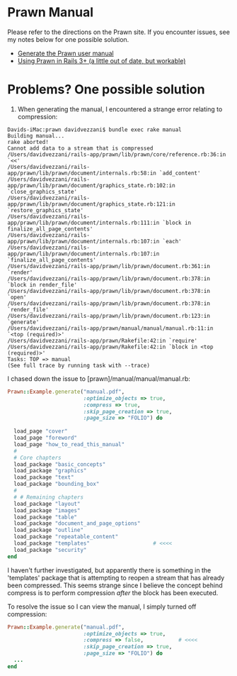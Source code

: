 Prawn Manual
=====

Please refer to the directions on the Prawn site.  If you encounter issues, see my notes below for one possible solution.

* [Generate the Prawn user manual](https://github.com/prawnpdf/prawn#manual)
* [Using Prawn in Rails 3+ (a little out of date, but workable)](https://github.com/prawnpdf/prawn/wiki/Using-Prawn-in-Rails-3)


Problems? One possible solution
=====

1. When generating the manual, I encountered a strange error relating to compression:

```
Davids-iMac:prawn davidvezzani$ bundle exec rake manual
Building manual...
rake aborted!
Cannot add data to a stream that is compressed
/Users/davidvezzani/rails-app/prawn/lib/prawn/core/reference.rb:36:in `<<'
/Users/davidvezzani/rails-app/prawn/lib/prawn/document/internals.rb:58:in `add_content'
/Users/davidvezzani/rails-app/prawn/lib/prawn/document/graphics_state.rb:102:in `close_graphics_state'
/Users/davidvezzani/rails-app/prawn/lib/prawn/document/graphics_state.rb:121:in `restore_graphics_state'
/Users/davidvezzani/rails-app/prawn/lib/prawn/document/internals.rb:111:in `block in finalize_all_page_contents'
/Users/davidvezzani/rails-app/prawn/lib/prawn/document/internals.rb:107:in `each'
/Users/davidvezzani/rails-app/prawn/lib/prawn/document/internals.rb:107:in `finalize_all_page_contents'
/Users/davidvezzani/rails-app/prawn/lib/prawn/document.rb:361:in `render'
/Users/davidvezzani/rails-app/prawn/lib/prawn/document.rb:378:in `block in render_file'
/Users/davidvezzani/rails-app/prawn/lib/prawn/document.rb:378:in `open'
/Users/davidvezzani/rails-app/prawn/lib/prawn/document.rb:378:in `render_file'
/Users/davidvezzani/rails-app/prawn/lib/prawn/document.rb:123:in `generate'
/Users/davidvezzani/rails-app/prawn/manual/manual/manual.rb:11:in `<top (required)>'
/Users/davidvezzani/rails-app/prawn/Rakefile:42:in `require'
/Users/davidvezzani/rails-app/prawn/Rakefile:42:in `block in <top (required)>'
Tasks: TOP => manual
(See full trace by running task with --trace)
```

I chased down the issue to [prawn]/manual/manual/manual.rb:

```ruby
Prawn::Example.generate("manual.pdf",
                        :optimize_objects => true,
                        :compress => true,
                        :skip_page_creation => true,
                        :page_size => "FOLIO") do
  
  load_page "cover"
  load_page "foreword"
  load_page "how_to_read_this_manual"
  # 
  # Core chapters
  load_package "basic_concepts"
  load_package "graphics"
  load_package "text"
  load_package "bounding_box"
  # 
  # # Remaining chapters
  load_package "layout"
  load_package "images"
  load_package "table"
  load_package "document_and_page_options"
  load_package "outline"
  load_package "repeatable_content"
  load_package "templates"                    # <<<<
  load_package "security"
end
```

I haven't further investigated, but apparently there is something in the 'templates' package that is attempting to reopen a stream that has already been compressed.  This seems strange since I believe the concept behind compress is to perform compression *after* the block has been executed.

To resolve the issue so I can view the manual, I simply turned off compression:

```ruby
Prawn::Example.generate("manual.pdf",
                        :optimize_objects => true,
                        :compress => false,           # <<<<
                        :skip_page_creation => true,
                        :page_size => "FOLIO") do
  ...
end
```


